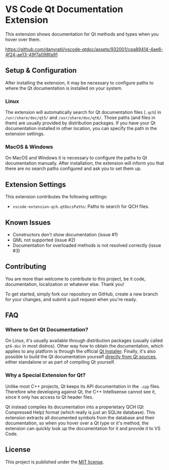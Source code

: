 # VS Code Qt Documentation Extension

This extension shows documentation for Qt methods and types when you hover over
them.

https://github.com/danvratil/vscode-qtdoc/assets/932001/cea89414-4ae6-4f24-ae13-49f7a098fa91

## Setup & Configuration

After installing the extension, it may be necessary to configure paths to
where the Qt documentation is installed on your system.

### Linux

The extension will automatically search for Qt documentation files (`.qch`)
in `/usr/share/doc/qt5/` and `/usr/share/doc/qt6/`. Those paths (and files in
them) are usually provided by distribution packages. If you have your Qt
documentation installed in other location, you can specify the path in the
extension settings.

### MacOS & Windows

On MacOS and Windows it is necessary to configure the paths to Qt documentation
manually. After installation, the extension will inform you that there are no
search paths configured and ask you to set them up.

## Extension Settings

This extension contributes the following settings:

* `vscode-extension-qch.qtDocsPaths`: Paths to search for QCH files.

## Known Issues

* Constructors don't show documentation (issue #1)
* QML not supported (issue #2)
* Documentation for overloaded methods is not resolved correctly (issue #3)

## Contributing

You are more than welcome to contribute to this project, be it code,
documentation, localization or whatever else. Thank you!

To get started, simply fork our repository on GitHub, create a new branch
for your changes, and submit a pull request when you're ready.

## FAQ

### Where to Get Qt Documentation?

On Linux, it's usually available through distribution packages (usually called
`qt6-doc` in most distros). Other way how to obtain the documentation, which
applies to any platform is through the official
[Qt Installer](https://www.qt.io/download-qt-installer-oss). Finally, it's
also possible to build the Qt documentation yourself
[directly from Qt sources](https://wiki.qt.io/Building_Qt_Documentation),
either standalone or as part of compiling Qt yourself.

### Why a Special Extension for Qt?

Unlike most C++ projects, Qt keeps its API documentation in the `.cpp` files.
Therefore whe developing against Qt, the C++ Intellisense cannot see it, since
it only has access to Qt header files.

Qt instead compiles its documentation into a properietary QCH (Qt Compressed
Help) format (which really is just an SQLite database). This extension extracts
all documented symbols from the database and their documentation, so when you
hover over a Qt type or it's method, the extension can quickly look up the
documentation for it and provide it to VS Code.

## License

This project is published under the [MIT license](LICENSES/MIT.txt).
